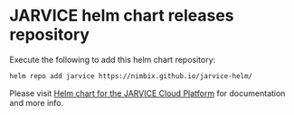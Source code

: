 # JARVICE helm chart releases repository

Execute the following to add this helm chart repository:
```bash
helm repo add jarvice https://nimbix.github.io/jarvice-helm/
```

Please visit [Helm chart for the JARVICE Cloud Platform](https://github.com/nimbix/jarvice-helm)
for documentation and more info.

